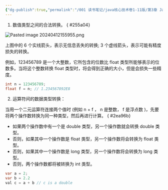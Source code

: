 ```yaml
---
{"dg-publish":true,"permalink":"/001 读书笔记/java核心技术卷1-11版/第3章 Java的基本程序设计结构/3.5 运算符/3.5.3 数值类型之间的转换/","created":"2024-04-12T15:58:22.797+08:00","updated":"2024-06-01T10:43:12.267+08:00"}
---
```


1. 数值类型之间的合法转换。
{ #255a04}


![Pasted image 20240412155955.png](/img/user/$/$Sys999%20Attachment/Pasted%20image%2020240412155955.png)

上图中的 6 个实线箭头，表示无信息丢失的转换; 3 个虚线箭头，表示可能有精度损失的转换。

例如，123456789 是一个大整数，它所包含的位数比 float 类型所能够表示的位数多。当将这个整数转换 float 类型时，将会得到正确的大小，但是会损失一些精度。

```java
int n = 123456789;
float f = n; // 1.234567892E8
```

2. 运算符间的数据类型转换：

当用一个二元运算符连接两个值时 (例如 n + f ， n 是整数， f 是浮点数 )，先要将两个操作数转换为同一种类型，然后再进行计算。
{ #2ea96b}


- 如果两个操作数中有一个是 double 类型，另一个操作数就会转换 double 类型。
- 否则，如果其中一个操作数是 float 类型，另一个操作数将会转换为 float 类型。
- 否则，如果其中一个操作数是 long 类型，另一个操作数将会转换为 long 类型。
- 否则，两个操作数都将被转换为 int 类型。

```java
var a = 2;  
var b = 2.2  
val c = a + b // c is a double
```